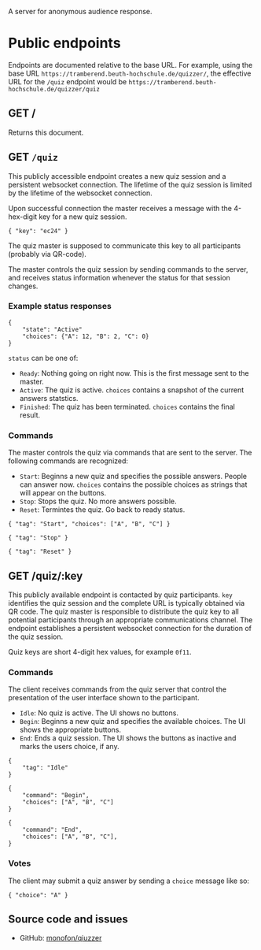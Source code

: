 A server for anonymous audience response.

# Public endpoints

Endpoints are documented relative to the base URL. For example, using
the base URL `https://tramberend.beuth-hochschule.de/quizzer/`, the
effective URL for the `/quiz` endpoint would be
`https://tramberend.beuth-hochschule.de/quizzer/quiz`

## GET /

Returns this document.

## GET `/quiz`

This publicly accessible endpoint creates a new quiz session and a
persistent websocket connection. The lifetime of the quiz session is
limited by the lifetime of the websocket connection.

Upon successful connection the master receives a message with the
4-hex-digit key for a new quiz session.

``` {.json}
{ "key": "ec24" }
```

The quiz master is supposed to communicate this key to all participants
(probably via QR-code).

The master controls the quiz session by sending commands to the server,
and receives status information whenever the status for that session
changes.

### Example status responses

``` {.json}
{
    "state": "Active"
    "choices": {"A": 12, "B": 2, "C": 0}
}
```

`status` can be one of:

-   `Ready`: Nothing going on right now. This is the first message sent
    to the master.
-   `Active`: The quiz is active. `choices` contains a snapshot of the
    current answers statstics.
-   `Finished`: The quiz has been terminated. `choices` contains the
    final result.

### Commands

The master controls the quiz via commands that are sent to the server.
The following commands are recognized:

-   `Start`: Beginns a new quiz and specifies the possible answers.
    People can answer now. `choices` contains the possible choices as
    strings that will appear on the buttons.
-   `Stop`: Stops the quiz. No more answers possible.
-   `Reset`: Termintes the quiz. Go back to ready status.

``` {.json}
{ "tag": "Start", "choices": ["A", "B", "C"] }
```

``` {.json}
{ "tag": "Stop" }
```

``` {.json}
{ "tag": "Reset" }
```

## GET /quiz/:key

This publicly available endpoint is contacted by quiz participants.
`key` identifies the quiz session and the complete URL is typically
obtained via QR code. The quiz master is responsible to distribute the
quiz key to all potential participants through an appropriate
communications channel. The endpoint establishes a persistent websocket
connection for the duration of the quiz session.

Quiz keys are short 4-digit hex values, for example `0f11`.

### Commands

The client receives commands from the quiz server that control the
presentation of the user interface shown to the participant.

-   `Idle`: No quiz is active. The UI shows no buttons.
-   `Begin`: Beginns a new quiz and specifies the available choices. The
    UI shows the appropriate buttons.
-   `End`: Ends a quiz session. The UI shows the buttons as inactive and
    marks the users choice, if any.

``` {.json}
{
    "tag": "Idle"
}
```

``` {.json}
{
    "command": "Begin",
    "choices": ["A", "B", "C"]
}
```

``` {.json}
{
    "command": "End",
    "choices": ["A", "B", "C"],
}
```

### Votes

The client may submit a quiz answer by sending a `choice` message like
so:

``` {.json}
{ "choice": "A" }
```

## Source code and issues

-   GitHub: [monofon/qiuzzer](https://github.com/monofon/quizzer)
